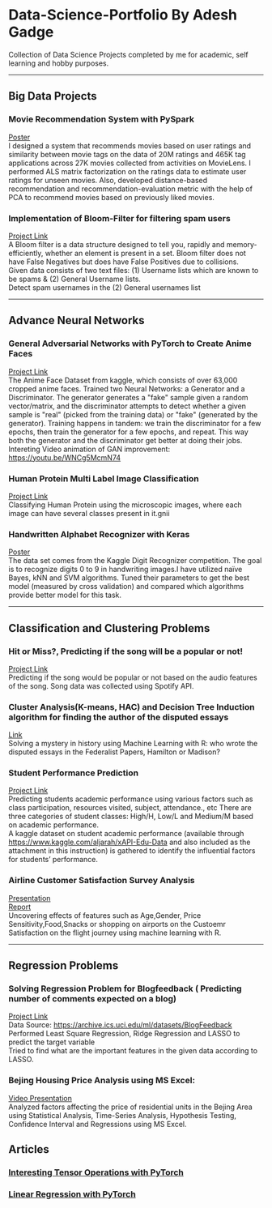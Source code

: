 # Data-Science-Portfolio By Adesh Gadge
Collection of Data Science Projects completed by me for academic, self learning and hobby purposes.
***

## Big Data Projects
### Movie Recommendation System with PySpark
[Poster](https://drive.google.com/file/d/1ExudTF-k-Ac8wRsWkK-V6a7DnSDy3spG/view?usp=sharing) <br/>
I designed a system that recommends movies based on user ratings and similarity between movie tags on the data of 20M ratings and 465K tag applications across 27K movies collected from activities on MovieLens. I performed ALS matrix factorization on the ratings data to estimate user ratings for unseen movies. Also, developed distance-based recommendation and recommendation-evaluation metric with the help of PCA to recommend movies based on previously liked movies.  


### Implementation of Bloom-Filter for filtering spam users
[Project Link](https://github.com/adesh-gadge/Bloom-Filter-Implimentation) </br>
A Bloom filter is a data structure designed to tell you, rapidly and memory-efficiently, whether an element is present in a set.
Bloom filter does not have False Negatives but does have False Positives due to collisions. </br>
Given data consists of two text files: (1) Username lists which are known to be spams & (2) General Username lists. </br>
Detect spam usernames in the (2) General usernames list 


***

## Advance Neural Networks

### General Adversarial Networks with PyTorch to Create Anime Faces
[Project Link](https://jovian.ml/adesh-gadge/06b-anime-dcgan) </br>
The Anime Face Dataset from kaggle, which consists of over 63,000 cropped anime faces.
Trained two Neural Networks: a Generator and a Discriminator. The generator generates a "fake" sample given a random vector/matrix, and the discriminator attempts to detect whether a given sample is "real" (picked from the training data) or "fake" (generated by the generator). Training happens in tandem: we train the discriminator for a few epochs, then train the generator for a few epochs, and repeat. This way both the generator and the discriminator get better at doing their jobs. </br>
Intereting Video animation of GAN improvement: https://youtu.be/WNCg5McmN74

### Human Protein Multi Label Image Classification
[Project Link]() </br>
Classifying Human Protein using the microscopic images, where each image can have several classes present in it.gnii

### Handwritten Alphabet Recognizer with Keras
[Poster](https://github.com/adesh-gadge/Handwritten-Alphabet-Recognizer-/blob/master/Poster_IST707.pdf) <br/>
The data set comes from the Kaggle Digit Recognizer competition. The goal is to recognize digits 0 to 9 in
handwriting images.I have utilized naïve Bayes, kNN and SVM algorithms. Tuned their parameters to get the best model (measured by cross validation) and compared which algorithms provide better model for this task.

***



## Classification and Clustering Problems

### Hit or Miss?, Predicting if the song will be a popular or not!
[Project Link](https://github.com/adesh-gadge/Hit-or-Miss-Song-Popularity-Prediction) <br/>
Predicting if the song would be popular or not based on the audio features of the song. Song data was collected using Spotify API.

### Cluster Analysis(K-means, HAC) and Decision Tree Induction algorithm for finding the author of the disputed essays
[Link](https://github.com/adesh-gadge/Cluster-Analysis-K-means-HAC-and-Decision-Tree-Induction-algorithm) <br/>
Solving a mystery in history using Machine Learning with R: who wrote the disputed essays in the Federalist Papers, Hamilton or Madison?

### Student Performance Prediction 
[Project Link](https://github.com/adesh-gadge/Student_Performance_Predictions)</br> 
Predicting students academic performance using various factors such as class participation, resources visited, subject, attendance., etc
There are three categories of student classes: High/H, Low/L and Medium/M based on academic performance. </br> 
A kaggle dataset on student academic performance (available through https://www.kaggle.com/aljarah/xAPI-Edu-Data and also included as the attachment in this instruction) is gathered to identify the influential factors for students’ performance.

### Airline Customer Satisfaction Survey Analysis
[Presentation](https://drive.google.com/open?id=1qYqbTAuffkNYURIYOxL6MBpr-BeNBvKTeEKNCVXDSPw) <br/>
[Report](https://docs.google.com/document/d/1CKX0-Bb7k5myGd9tENZMtcFtnhyHpTjzgeavdO23Abs/edit) <br/>
Uncovering effects of features such as Age,Gender, Price Sensitivity,Food,Snacks or shopping on airports on the Custoemr Satisfaction on the flight journey using machine learning with R. 


***

## Regression Problems 
### Solving Regression Problem for Blogfeedback ( Predicting number of comments expected on a blog)
[Project Link](https://github.com/adesh-gadge/BlogFeedback-Regression-Problem) <br/>
Data Source: https://archive.ics.uci.edu/ml/datasets/BlogFeedback
Performed Least Square Regression, Ridge Regression and LASSO to predict the target variable <br/>
Tried to find what are the important features in the given data according to LASSO.

### Bejing Housing Price Analysis using MS Excel:
[Video Presentation](https://github.com/adesh-gadge/Bejing-Housing-Price-Analysis-using-MS-Excel) <br/>
Analyzed factors affecting the price of residential units in the Bejing Area using Statistical Analysis, Time-Series Analysis, Hypothesis Testing, Confidence Interval and Regressions using MS Excel. </br>

## Articles
### [Interesting Tensor Operations with PyTorch](https://medium.com/swlh/interesting-tensor-operations-with-pytorch-6fad390e78a7)
### [Linear Regression with PyTorch](https://medium.com/@adesh.gadge/linear-regression-with-pytorch-faf7ebf36376)




